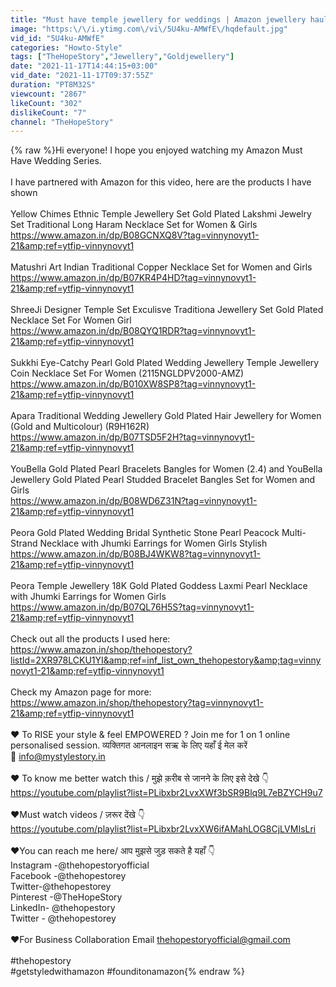 ```yaml
---
title: "Must have temple jewellery for weddings | Amazon jewellery haul | wedding series | TheHopeStory"
image: "https:\/\/i.ytimg.com\/vi\/5U4ku-AMWfE\/hqdefault.jpg"
vid_id: "5U4ku-AMWfE"
categories: "Howto-Style"
tags: ["TheHopeStory","Jewellery","Goldjewellery"]
date: "2021-11-17T14:44:15+03:00"
vid_date: "2021-11-17T09:37:55Z"
duration: "PT8M32S"
viewcount: "2867"
likeCount: "302"
dislikeCount: "7"
channel: "TheHopeStory"
---
```

{% raw %}Hi everyone! I hope you enjoyed watching my Amazon Must Have Wedding Series.<br /><br />I have partnered with Amazon for this video, here are the products I have shown<br /><br />Yellow Chimes Ethnic Temple Jewellery Set Gold Plated Lakshmi Jewelry Set Traditional Long Haram Necklace Set for Women &amp; Girls<br /><a rel="nofollow" target="blank" href="https://www.amazon.in/dp/B08GCNXQ8V?tag=vinnynovyt1-21&amp;ref=ytfip-vinnynovyt1">https://www.amazon.in/dp/B08GCNXQ8V?tag=vinnynovyt1-21&amp;ref=ytfip-vinnynovyt1</a><br /><br />Matushri Art Indian Traditional Copper Necklace Set for Women and Girls<br /><a rel="nofollow" target="blank" href="https://www.amazon.in/dp/B07KR4P4HD?tag=vinnynovyt1-21&amp;ref=ytfip-vinnynovyt1">https://www.amazon.in/dp/B07KR4P4HD?tag=vinnynovyt1-21&amp;ref=ytfip-vinnynovyt1</a><br /><br />ShreeJi Designer Temple Set Exculisve Traditiona Jewellery Set Gold Plated Necklace Set For Women Girl<br /><a rel="nofollow" target="blank" href="https://www.amazon.in/dp/B08QYQ1RDR?tag=vinnynovyt1-21&amp;ref=ytfip-vinnynovyt1">https://www.amazon.in/dp/B08QYQ1RDR?tag=vinnynovyt1-21&amp;ref=ytfip-vinnynovyt1</a><br /><br />Sukkhi Eye-Catchy Pearl Gold Plated Wedding Jewellery Temple Jewellery Coin Necklace Set For Women (2115NGLDPV2000-AMZ)<br /><a rel="nofollow" target="blank" href="https://www.amazon.in/dp/B010XW8SP8?tag=vinnynovyt1-21&amp;ref=ytfip-vinnynovyt1">https://www.amazon.in/dp/B010XW8SP8?tag=vinnynovyt1-21&amp;ref=ytfip-vinnynovyt1</a><br /><br />Apara Traditional Wedding Jewellery Gold Plated Hair Jewellery for Women (Gold and Multicolour) (R9H162R)<br /><a rel="nofollow" target="blank" href="https://www.amazon.in/dp/B07TSD5F2H?tag=vinnynovyt1-21&amp;ref=ytfip-vinnynovyt1">https://www.amazon.in/dp/B07TSD5F2H?tag=vinnynovyt1-21&amp;ref=ytfip-vinnynovyt1</a><br /><br />YouBella Gold Plated Pearl Bracelets Bangles for Women (2.4) and YouBella Jewellery Gold Plated Pearl Studded Bracelet Bangles Set for Women and Girls<br /><a rel="nofollow" target="blank" href="https://www.amazon.in/dp/B08WD6Z31N?tag=vinnynovyt1-21&amp;ref=ytfip-vinnynovyt1">https://www.amazon.in/dp/B08WD6Z31N?tag=vinnynovyt1-21&amp;ref=ytfip-vinnynovyt1</a><br /><br />Peora Gold Plated Wedding Bridal Synthetic Stone Pearl Peacock Multi-Strand Necklace with Jhumki Earrings for Women Girls Stylish<br /><a rel="nofollow" target="blank" href="https://www.amazon.in/dp/B08BJ4WKW8?tag=vinnynovyt1-21&amp;ref=ytfip-vinnynovyt1">https://www.amazon.in/dp/B08BJ4WKW8?tag=vinnynovyt1-21&amp;ref=ytfip-vinnynovyt1</a><br /><br />Peora Temple Jewellery 18K Gold Plated Goddess Laxmi Pearl Necklace with Jhumki Earrings for Women Girls<br /><a rel="nofollow" target="blank" href="https://www.amazon.in/dp/B07QL76H5S?tag=vinnynovyt1-21&amp;ref=ytfip-vinnynovyt1">https://www.amazon.in/dp/B07QL76H5S?tag=vinnynovyt1-21&amp;ref=ytfip-vinnynovyt1</a><br /><br />Check out all the products I used here: <a rel="nofollow" target="blank" href="https://www.amazon.in/shop/thehopestory?listId=2XR978LCKU1YI&amp;ref=inf_list_own_thehopestory&amp;tag=vinnynovyt1-21&amp;ref=ytfip-vinnynovyt1">https://www.amazon.in/shop/thehopestory?listId=2XR978LCKU1YI&amp;ref=inf_list_own_thehopestory&amp;tag=vinnynovyt1-21&amp;ref=ytfip-vinnynovyt1</a><br /><br />Check my Amazon page for more: <a rel="nofollow" target="blank" href="https://www.amazon.in/shop/thehopestory?tag=vinnynovyt1-21&amp;ref=ytfip-vinnynovyt1">https://www.amazon.in/shop/thehopestory?tag=vinnynovyt1-21&amp;ref=ytfip-vinnynovyt1</a><br /><br />❤️ To RISE your style &amp; feel EMPOWERED ? Join me for 1 on 1 online personalised session. व्यक्तिगत आनलाइन सऋ के लिए यहाँ ई मेल करें <br />📧 info@mystylestory.in<br /><br />❤️ To know me better watch this / मुझे क़रीब से जानने के लिए इसे देखे 👇<br /><a rel="nofollow" target="blank" href="https://youtube.com/playlist?list=PLibxbr2LvxXWf3bSR9Blq9L7eBZYCH9u7">https://youtube.com/playlist?list=PLibxbr2LvxXWf3bSR9Blq9L7eBZYCH9u7</a><br /><br />❤️Must watch videos / ज़रूर देंखे 👇<br /><a rel="nofollow" target="blank" href="https://youtube.com/playlist?list=PLibxbr2LvxXW6ifAMahLOG8CjLVMIsLri">https://youtube.com/playlist?list=PLibxbr2LvxXW6ifAMahLOG8CjLVMIsLri</a><br /><br />❤️You can reach me here/ आप मुझसे जुड़ सकते है यहाँ 👇<br />Instagram -@thehopestoryofficial<br />Facebook -@thehopestorey<br />Twitter-@thehopestorey<br />Pinterest -@TheHopeStory <br />LinkedIn- @thehopestory<br />Twitter - @thehopestorey<br /><br />❤️For Business Collaboration Email thehopestoryofficial@gmail.com<br /><br />#thehopestory <br />#getstyledwithamazon #founditonamazon{% endraw %}
